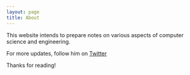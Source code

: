 ```yaml
---
layout: page
title: About
---
```


This website intends to prepare notes on various aspects of computer science and engineering.

For more updates, follow him on [Twitter](https://twitter.com/)

Thanks for reading!
